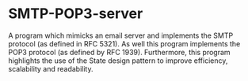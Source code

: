 # SMTP-POP3-server
A program which mimicks an email server and implements the SMTP protocol (as defined in RFC 5321). As well this program implements the POP3 protocol (as defined by RFC 1939).
Furthermore, this program highlights the use of the State design pattern to improve efficiency, scalability and readability.
